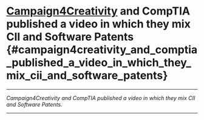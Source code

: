 # [Campaign4Creativity](Campaign4Creativity "wikilink") and CompTIA published a video in which they mix CII and Software Patents {#campaign4creativity_and_comptia_published_a_video_in_which_they_mix_cii_and_software_patents}

------------------------------------------------------------------------

*Campaign4Creativity and CompTIA published a video in which they mix CII
and Software Patents.*

------------------------------------------------------------------------
